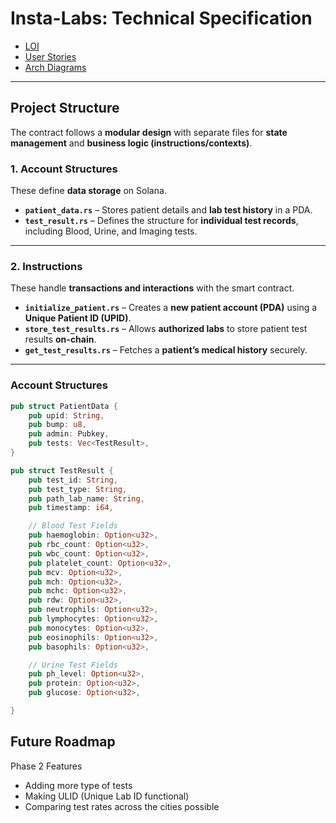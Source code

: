 # Insta-Labs: Technical Specification

- [LOI](https://docs.google.com/document/d/e/2PACX-1vQoLpTkVrhBBIQ5wSSYvwFE3i54lxmwqGUY152jTlBhaRbKtTdJCA_nf9ChVTQJara0VN05aO2f3KjF/pub)
- [User Stories](https://docs.google.com/document/d/e/2PACX-1vQOkCD06oXVEj9tZBNuYGgMJR_s1LWunMcv1_LxLl9v1B6fTmJXeJOH0y0l6HadNb9cUovro4hxq_Q9/pub)
- [Arch Diagrams](https://drive.google.com/file/d/1mw5i_7jyAtiSQZSaxGb8mNJajiVW1A8e/view?usp=sharing) 

---

## **Project Structure**
The contract follows a **modular design** with separate files for **state management** and **business logic (instructions/contexts)**.

### **1️. Account Structures**
These define **data storage** on Solana.

- **`patient_data.rs`** – Stores patient details and **lab test history** in a PDA.  
- **`test_result.rs`** – Defines the structure for **individual test records**, including Blood, Urine, and Imaging tests.  

---

### **2️. Instructions**
These handle **transactions and interactions** with the smart contract.

- **`initialize_patient.rs`** – Creates a **new patient account (PDA)** using a **Unique Patient ID (UPID)**.  
- **`store_test_results.rs`** – Allows **authorized labs** to store patient test results **on-chain**.  
- **`get_test_results.rs`** – Fetches a **patient’s medical history** securely.  

---

### **Account Structures**

```rust
pub struct PatientData {
    pub upid: String,
    pub bump: u8,           
    pub admin: Pubkey,            
    pub tests: Vec<TestResult>,   
}

pub struct TestResult {
    pub test_id: String,
    pub test_type: String,
    pub path_lab_name: String, 
    pub timestamp: i64,  

    // Blood Test Fields
    pub haemoglobin: Option<u32>,  
    pub rbc_count: Option<u32>,   
    pub wbc_count: Option<u32>,   
    pub platelet_count: Option<u32>, 
    pub mcv: Option<u32>,        
    pub mch: Option<u32>,        
    pub mchc: Option<u32>,   
    pub rdw: Option<u32>,
    pub neutrophils: Option<u32>,
    pub lymphocytes: Option<u32>,
    pub monocytes: Option<u32>,
    pub eosinophils: Option<u32>,
    pub basophils: Option<u32>,  

    // Urine Test Fields 
    pub ph_level: Option<u32>,
    pub protein: Option<u32>,
    pub glucose: Option<u32>,

}
```

## Future Roadmap
 Phase 2 Features
   - Adding more type of tests
   - Making ULID (Unique Lab ID functional)
   - Comparing test rates across the cities possible

